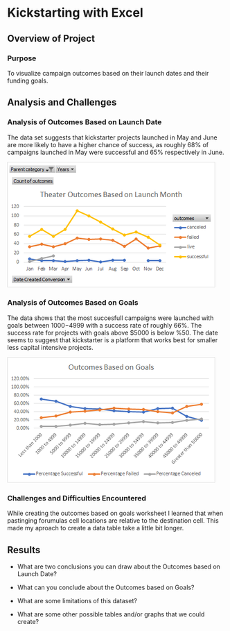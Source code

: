 # Kickstarting with Excel

## Overview of Project

### Purpose
To visualize campaign outcomes based on their launch dates and their funding goals.
## Analysis and Challenges

### Analysis of Outcomes Based on Launch Date
The data set suggests that kickstarter projects launched in May and June are more likely to have a higher chance of success, as roughly 68% of campaigns launched in May were successful and 65% respectively in June.

![Theater_Outcomes_vs_Launch.png](Theater_Outcomes_vs_Launch.png)


### Analysis of Outcomes Based on Goals
The data shows that the most succesfull campaigns were launched with goals between $1000-$4999 with a success rate of roughly 66%. The success rate for projects with goals above $5000 is below %50. The date seems to suggest that kickstarter is a platform that works best for smaller less capital intensive projects. 
  
![Outcomes_vs_Goals.png](Outcomes_vs_Goals.png)
  
### Challenges and Difficulties Encountered
While creating the outcomes based on goals worksheet I learned that when pastinging forumulas cell locations are relative to the destination cell. This made my aproach to create a data table take a little bit longer.

## Results

- What are two conclusions you can draw about the Outcomes based on Launch Date?

- What can you conclude about the Outcomes based on Goals?

- What are some limitations of this dataset?

- What are some other possible tables and/or graphs that we could create?
